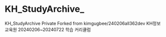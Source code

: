 # KH_StudyArchive_
KH_StudyArchive Private Forked from kimgugbee/240206all362dev KH정보교육원 20240206~20240722 학습 커리큘럼

